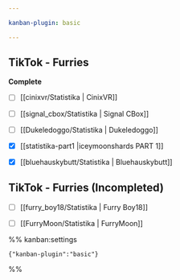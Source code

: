 ```yaml
---

kanban-plugin: basic

---
```


## TikTok - Furries

**Complete**
- [ ] [[cinixvr/Statistika | CinixVR]]
- [ ] [[signal_cbox/Statistika | Signal CBox]]
- [ ] [[Dukeledoggo/Statistika | Dukeledoggo]]
- [x] [[statistika-part1 |iceymoonshards PART 1]]
- [x] [[bluehauskybutt/Statistika | Bluehauskybutt]]


## TikTok - Furries (Incompleted)

- [ ] [[furry_boy18/Statistika | Furry Boy18]]
- [ ] [[FurryMoon/Statistika | FurryMoon]]




%% kanban:settings
```
{"kanban-plugin":"basic"}
```
%%